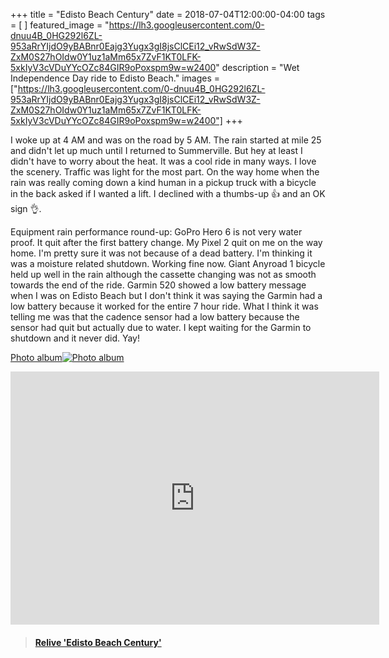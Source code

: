+++
title =  "Edisto Beach Century"
date = 2018-07-04T12:00:00-04:00
tags = [ ]
featured_image = "https://lh3.googleusercontent.com/0-dnuu4B_0HG292l6ZL-953aRrYIjdO9yBABnr0Eajg3Yugx3gI8jsClCEi12_vRwSdW3Z-ZxM0S27hOIdw0Y1uz1aMm65x7ZvF1KT0LFK-5xkIyV3cVDuYYcOZc84GIR9oPoxspm9w=w2400"
description = "Wet Independence Day ride to Edisto Beach."
images = ["https://lh3.googleusercontent.com/0-dnuu4B_0HG292l6ZL-953aRrYIjdO9yBABnr0Eajg3Yugx3gI8jsClCEi12_vRwSdW3Z-ZxM0S27hOIdw0Y1uz1aMm65x7ZvF1KT0LFK-5xkIyV3cVDuYYcOZc84GIR9oPoxspm9w=w2400"]
+++

I woke up at 4 AM and was on the road by 5 AM. The rain started at mile 25 and didn't let up much until I returned to Summerville. But hey at least I didn't have to worry about the heat. It was a cool ride in many ways. I love the scenery. Traffic was light for the most part. On the way home when the rain was really coming down a kind human in a pickup truck with a bicycle in the back asked if I wanted a lift. I declined with a thumbs-up 👍 and an OK sign 👌.  

Equipment rain performance round-up: GoPro Hero 6 is not very water proof. It quit after the first battery change. My Pixel 2 quit on me on the way home. I'm pretty sure it was not because of a dead battery. I'm thinking it was a moisture related shutdown. Working fine now. Giant Anyroad 1 bicycle held up well in the rain although the cassette changing was not as smooth towards the end of the ride. Garmin 520 showed a low battery message when I was on Edisto Beach but I don't think it was saying the Garmin had a low battery because it worked for the entire 7 hour ride. What I think it was telling me was that the cadence sensor had a low battery because the sensor had quit but actually due to water. I kept waiting for the Garmin to shutdown and it never did. Yay!

[Photo album![Photo album](https://lh3.googleusercontent.com/0O-f2Jd2c2j_yIWEfBV5CWDwfAMMRBm1GzxZHwLrHj25LdAk1Zciw2KueTfjn1iI-fd76oWe2ocqHLTXIRrfbniH2isHWo3D_SjkvlpBch9Tjod9pZ2m7KuQ8ideHFQqvxfUw57Sspw=w2400)](https://photos.app.goo.gl/NwyZLg31fPuNzAQj8)

<iframe height='405' width='590' frameborder='0' allowtransparency='true' scrolling='no' src='https://www.strava.com/activities/1680656764/embed/0d5553cde556c3804d78a9c7df8347d73e887788'></iframe>

<blockquote class="embedly-card" data-card-controls="0" data-card-key="f1631a41cb254ca5b035dc5747a5bd75"><h4><a href="https://www.relive.cc/view/1680656764?r=embed-site">Relive 'Edisto Beach Century'</a></h4></blockquote>
        <script async src="//cdn.embedly.com/widgets/platform.js" charset="UTF-8"></script>
